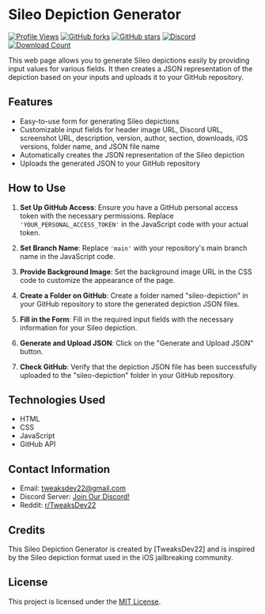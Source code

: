 # Sileo Depiction Generator
[![Profile Views](https://komarev.com/ghpvc/?username=YourUsername)](https://github.com/TweaksDev22)
[![GitHub forks](https://img.shields.io/github/forks/TweaksDev22/Sileo-Depiction-Generator)](https://github.com/TweaksDev22/Sileo-Depiction-Generator)
[![GitHub stars](https://img.shields.io/github/stars/YourUsername/YourRepository)](https://github.com/TweaksDev22/TweaksDev22/Sileo-Depiction-Generator)
[![Discord](https://img.shields.io/badge/Discord-YourServer-blue?style=flat-square&logo=discord)](https://discord.gg/Q67N6VFXnJ)
[![Download Count](https://img.shields.io/github/downloads/YourUsername/YourRepository/total)](https://github.com/TweaksDev22/TweaksDev22/Sileo-Depiction-Generator)

This web page allows you to generate Sileo depictions easily by providing input values for various fields. It then creates a JSON representation of the depiction based on your inputs and uploads it to your GitHub repository.

## Features

- Easy-to-use form for generating Sileo depictions
- Customizable input fields for header image URL, Discord URL, screenshot URL, description, version, author, section, downloads, iOS versions, folder name, and JSON file name
- Automatically creates the JSON representation of the Sileo depiction
- Uploads the generated JSON to your GitHub repository

## How to Use

1. **Set Up GitHub Access**: Ensure you have a GitHub personal access token with the necessary permissions. Replace `'YOUR_PERSONAL_ACCESS_TOKEN'` in the JavaScript code with your actual token.

2. **Set Branch Name**: Replace `'main'` with your repository's main branch name in the JavaScript code.

3. **Provide Background Image**: Set the background image URL in the CSS code to customize the appearance of the page.

4. **Create a Folder on GitHub**: Create a folder named "sileo-depiction" in your GitHub repository to store the generated depiction JSON files.

5. **Fill in the Form**: Fill in the required input fields with the necessary information for your Sileo depiction.

6. **Generate and Upload JSON**: Click on the "Generate and Upload JSON" button.

7. **Check GitHub**: Verify that the depiction JSON file has been successfully uploaded to the "sileo-depiction" folder in your GitHub repository.

## Technologies Used

- HTML
- CSS
- JavaScript
- GitHub API

## Contact Information

- Email: [tweaksdev22@gmail.com](mailto:tweaksdev22@gmail.com)
- Discord Server: [Join Our Discord!](https://discord.gg/Q67N6VFXnJ)
- Reddit: [r/TweaksDev22](https://www.reddit.com/r/TweaksDev22/)

## Credits

This Sileo Depiction Generator is created by [TweaksDev22] and is inspired by the Sileo depiction format used in the iOS jailbreaking community.

## License

This project is licensed under the [MIT License](LICENSE).
